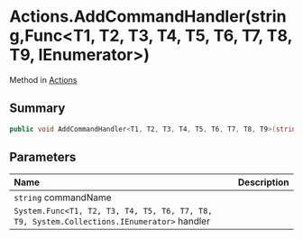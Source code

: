 # Actions.AddCommandHandler(string,Func<T1, T2, T3, T4, T5, T6, T7, T8, T9, IEnumerator>)

Method in [Actions](/api/csharp/yarn.unity.actions.md)

## Summary



```csharp
public void AddCommandHandler<T1, T2, T3, T4, T5, T6, T7, T8, T9>(string commandName, Func<T1, T2, T3, T4, T5, T6, T7, T8, T9, IEnumerator> handler)
```

## Parameters

|Name|Description|
|:---|:---|
|`string` commandName||
|`System.Func<T1, T2, T3, T4, T5, T6, T7, T8, T9, System.Collections.IEnumerator>` handler||

